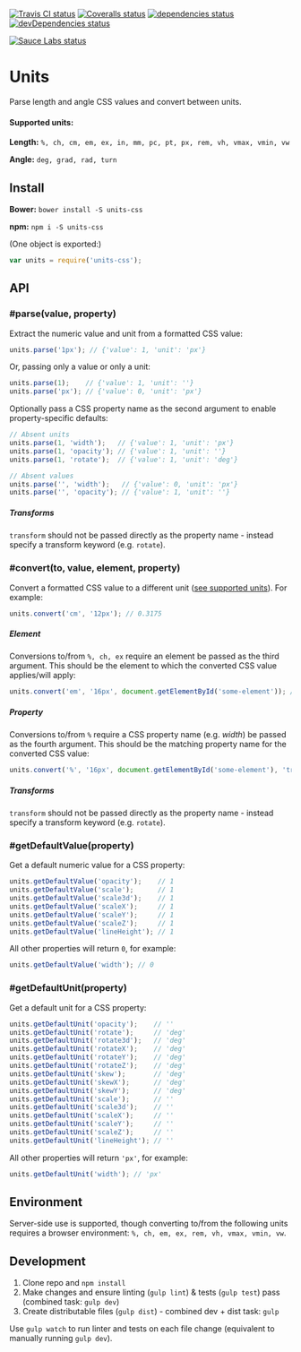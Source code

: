 [![Travis CI status](https://img.shields.io/travis/alexdunphy/units.svg)](https://travis-ci.org/alexdunphy/units)
[![Coveralls status](https://img.shields.io/coveralls/alexdunphy/units.svg)](https://coveralls.io/r/alexdunphy/units)
[![dependencies status](https://img.shields.io/david/alexdunphy/units.svg)](https://david-dm.org/alexdunphy/units)
[![devDependencies status](https://img.shields.io/david/dev/alexdunphy/units.svg)](https://david-dm.org/alexdunphy/units#info=devDependencies)

[![Sauce Labs status](https://saucelabs.com/browser-matrix/units-css.svg)](https://saucelabs.com/u/units-css)

# Units

Parse length and angle CSS values and convert between units.

#### Supported units:

**Length:** `%, ch, cm, em, ex, in, mm, pc, pt, px, rem, vh, vmax, vmin, vw`

**Angle:** `deg, grad, rad, turn`

## Install

**Bower:** `bower install -S units-css`

**npm:** `npm i -S units-css`

(One object is exported:)

```javascript
var units = require('units-css');
```

## API

### #parse(value, property)

Extract the numeric value and unit from a formatted CSS value:

```javascript
units.parse('1px'); // {'value': 1, 'unit': 'px'}
```

Or, passing only a value or only a unit:

```javascript
units.parse(1);    // {'value': 1, 'unit': ''}
units.parse('px'); // {'value': 0, 'unit': 'px'}
```

Optionally pass a CSS property name as the second argument to enable property-specific defaults:

```javascript
// Absent units
units.parse(1, 'width');   // {'value': 1, 'unit': 'px'}
units.parse(1, 'opacity'); // {'value': 1, 'unit': ''}
units.parse(1, 'rotate');  // {'value': 1, 'unit': 'deg'}

// Absent values
units.parse('', 'width');   // {'value': 0, 'unit': 'px'}
units.parse('', 'opacity'); // {'value': 1, 'unit': ''}
```

##### Transforms
`transform` should not be passed directly as the property name - instead specify a transform keyword (e.g. `rotate`).

### #convert(to, value, element, property)

Convert a formatted CSS value to a different unit ([see supported units](#supported-units)). For example:

```javascript
units.convert('cm', '12px'); // 0.3175
```

##### Element
Conversions to/from `%, ch, ex` require an element be passed as the third argument. This should be the element to which the converted CSS value applies/will apply:

```javascript
units.convert('em', '16px', document.getElementById('some-element')); // 1em
```

##### Property
Conversions to/from `%` require a CSS property name (e.g. _width_) be passed as the fourth argument. This should be the matching property name for the converted CSS value:

```javascript
units.convert('%', '16px', document.getElementById('some-element'), 'translateX'); // 10%
```

##### Transforms
`transform` should not be passed directly as the property name - instead specify a transform keyword (e.g. `rotate`).

### #getDefaultValue(property)

Get a default numeric value for a CSS property:

```javascript
units.getDefaultValue('opacity');    // 1
units.getDefaultValue('scale');      // 1
units.getDefaultValue('scale3d');    // 1
units.getDefaultValue('scaleX');     // 1
units.getDefaultValue('scaleY');     // 1
units.getDefaultValue('scaleZ');     // 1
units.getDefaultValue('lineHeight'); // 1
```

All other properties will return `0`, for example:

```javascript
units.getDefaultValue('width'); // 0
```

### #getDefaultUnit(property)

Get a default unit for a CSS property:

```javascript
units.getDefaultUnit('opacity');    // ''
units.getDefaultUnit('rotate');     // 'deg'
units.getDefaultUnit('rotate3d');   // 'deg'
units.getDefaultUnit('rotateX');    // 'deg'
units.getDefaultUnit('rotateY');    // 'deg'
units.getDefaultUnit('rotateZ');    // 'deg'
units.getDefaultUnit('skew');       // 'deg'
units.getDefaultUnit('skewX');      // 'deg'
units.getDefaultUnit('skewY');      // 'deg'
units.getDefaultUnit('scale');      // ''
units.getDefaultUnit('scale3d');    // ''
units.getDefaultUnit('scaleX');     // ''
units.getDefaultUnit('scaleY');     // ''
units.getDefaultUnit('scaleZ');     // ''
units.getDefaultUnit('lineHeight'); // ''
```

All other properties will return `'px'`, for example:

```javascript
units.getDefaultUnit('width'); // 'px'
```

## Environment

Server-side use is supported, though converting to/from the following units requires a browser environment: `%, ch, em, ex, rem, vh, vmax, vmin, vw`.

## Development

1. Clone repo and `npm install`
2. Make changes and ensure linting (`gulp lint`) & tests (`gulp test`) pass (combined task: `gulp dev`)
3. Create distributable files (`gulp dist`) - combined dev + dist task: `gulp`

Use `gulp watch` to run linter and tests on each file change (equivalent to manually running `gulp dev`).
